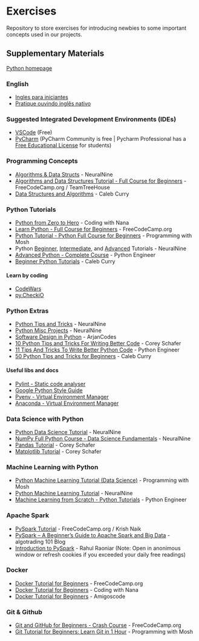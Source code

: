 # Exercises
Repository to store exercises for introducing newbies to some important concepts used in our projects.

## Supplementary Materials

[Python homepage](https://www.python.org)

### English
- [Ingles para iniciantes](https://www.youtube.com/watch?v=X5TdMsc4YCg&list=PL41dMNqXopt85RhRgFp_jdoI5Bz7DUG-c)
- [Pratique ouvindo inglês nativo](https://youtu.be/jLA83e3jdSE)

### Suggested Integrated Development Environments (IDEs)
- [VSCode](https://code.visualstudio.com) (Free)
- [PyCharm](https://www.jetbrains.com/pycharm/) (PyCharm Community is free | Pycharm Professional has a [Free Educational License](https://www.jetbrains.com/community/education/#students) for students)

### Programming Concepts
- [Algorithms & Data Structs](https://youtu.be/jQqQpPMYPXs) - NeuralNine
- [Algorithms and Data Structures Tutorial - Full Course for Beginners](https://youtu.be/8hly31xKli0) - FreeCodeCamp.org / TeamTreeHouse
- [Data Structures and Algorithms](https://www.youtube.com/watch?v=4RLhuZ3N9nc&list=PL_c9BZzLwBRLpDEpYRFXKBN-2ZCsAx0ps) - Caleb Curry

### Python Tutorials
- [Python from Zero to Hero](https://youtu.be/t8pPdKYpowI) - Coding with Nana
- [Learn Python - Full Course for Beginners](https://youtu.be/rfscVS0vtbw) - FreeCodeCamp.org
- [Python Tutorial - Python Full Course for Beginners](https://youtu.be/_uQrJ0TkZlc) - Programming with Mosh
- Python [Beginner](https://www.youtube.com/watch?v=-eaFKumWT1k&list=PL7yh-TELLS1E6dNCzfQl-NG-KJP3C-4mc), [Intermediate](https://www.youtube.com/watch?v=2S7Xxz9PhaU&list=PL7yh-TELLS1F3KytMVZRFO-xIo_S2_Jg1), and [Advanced](https://www.youtube.com/watch?v=KSiRzuSx120&list=PL7yh-TELLS1FuqLSjl5bgiQIEH25VEmIc) Tutorials - NeuralNine
- [Advanced Python - Complete Course](https://www.youtube.com/watch?v=QLTdOEn79Rc&list=PLqnslRFeH2UqLwzS0AwKDKLrpYBKzLBy2) - Python Engineer
- [Beginner Python Tutorials](https://www.youtube.com/watch?v=s3IvdkCq2_c&list=PL_c9BZzLwBRKK8ndQBBKolg7IxrC5T6Ws) - Caleb Curry

#### Learn by coding
- [CodeWars](https://www.codewars.com)
- [py.CheckiO](https://py.checkio.org)

### Python Extras
- [Python Tips and Tricks](https://www.youtube.com/watch?v=Wz5oLT55_jY&list=PL7yh-TELLS1GNyuvPsFEqb7JVMEUTtuau) - NeuralNine
- [Python Misc Projects](https://www.youtube.com/watch?v=5x6iAKdJB6U&list=PL7yh-TELLS1EgOLIPo1sVuf_rDPEp33S8) - NeuralNine
- [Software Design in Python](https://www.youtube.com/watch?v=eiDyK_ofPPM&list=PLC0nd42SBTaNuP4iB4L6SJlMaHE71FG6N) - ArjanCodes
- [10 Python Tips and Tricks For Writing Better Code](https://youtu.be/C-gEQdGVXbk) - Corey Schafer
- [11 Tips And Tricks To Write Better Python Code](https://youtu.be/8OKTAedgFYg) - Python Engineer
- [50 Python Tips and Tricks for Beginners](https://youtu.be/F3T8tg2tVKM) - Caleb Curry

#### Useful libs and docs
- [Pylint - Static code analyser](https://pypi.org/project/pylint/)
- [Google Python Style Guide](https://google.github.io/styleguide/pyguide.html)
- [Pyenv - Virtual Environment Manager](https://github.com/pyenv/pyenv)
- [Anaconda - Virtual Environment Manager](https://www.anaconda.com)

### Data Science with Python
- [Python Data Science Tutorial](https://www.youtube.com/watch?v=hVcEv7rEN24&list=PL7yh-TELLS1FfO5Q8KHK31VgsrcnWcTAk) - NeuralNine
- [NumPy Full Python Course - Data Science Fundamentals](https://youtu.be/4c_mwnYdbhQ) - NeuralNine
- [Pandas Tutorial](https://www.youtube.com/watch?v=ZyhVh-qRZPA&list=PL-osiE80TeTsWmV9i9c58mdDCSskIFdDS) - Corey Schafer
- [Matplotlib Tutorial](https://www.youtube.com/watch?v=UO98lJQ3QGI&list=PL-osiE80TeTvipOqomVEeZ1HRrcEvtZB_) - Corey Schafer

### Machine Learning with Python
- [Python Machine Learning Tutorial (Data Science)](https://youtu.be/7eh4d6sabA0) - Programming with Mosh
- [Python Machine Learning Tutorial](https://www.youtube.com/watch?v=jg5paDArl3E&list=PL7yh-TELLS1EZGz1-VDltwdwZvPV-jliQ) - NeuralNine
- [Machine Learning from Scratch - Python Tutorials](https://www.youtube.com/watch?v=ngLyX54e1LU&list=PLqnslRFeH2Upcrywf-u2etjdxxkL8nl7E) - Python Engineer

### Apache Spark
- [PySpark Tutorial](https://youtu.be/_C8kWso4ne4) - FreeCodeCamp.org / Krish Naik
- [PySpark – A Beginner’s Guide to Apache Spark and Big Data](https://algotrading101.com/learn/pyspark-guide/) - algotrading 101 Blog
- [Introduction to PySpark](https://medium.com/the-researchers-guide/introduction-to-pyspark-a61f7217398e) - Rahul Raoniar (Note: Open in anonimous window or refresh cookies if you exceeded your daily free readings)

### Docker
- [Docker Tutorial for Beginners](https://youtu.be/fqMOX6JJhGo) - FreeCodeCamp.org
- [Docker Tutorial for Beginners](https://youtu.be/3c-iBn73dDE) - Coding with Nana
- [Docker Tutorial for Beginners](https://youtu.be/p28piYY_wv8) - Amigoscode

### Git & Github
- [Git and GitHub for Beginners - Crash Course](https://youtu.be/RGOj5yH7evk) - FreeCodeCamp.org
- [Git Tutorial for Beginners: Learn Git in 1 Hour](https://youtu.be/8JJ101D3knE) - Programming with Mosh

